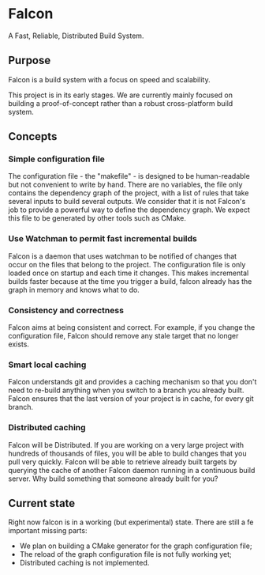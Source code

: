 Falcon
======

A Fast, Reliable, Distributed Build System.

## Purpose

Falcon is a build system with a focus on speed and scalability.

This project is in its early stages. We are currently mainly focused on building
a proof-of-concept rather than a robust cross-platform build system.

## Concepts

### Simple configuration file

The configuration file - the "makefile" - is designed to be human-readable but
not convenient to write by hand. There are no variables, the file only contains
the dependency graph of the project, with a list of rules that take several
inputs to build several outputs. We consider that it is not Falcon's job to
provide a powerful way to define the dependency graph. We expect this file to be
generated by other tools such as CMake.

### Use Watchman to permit fast incremental builds

Falcon is a daemon that uses watchman to be notified of changes that occur on
the files that belong to the project. The configuration file is only loaded once
on startup and each time it changes. This makes incremental builds faster
because at the time you trigger a build, falcon already has the graph in memory
and knows what to do.

### Consistency and correctness

Falcon aims at being consistent and correct. For example, if you change the
configuration file, Falcon should remove any stale target that no longer exists.

### Smart local caching

Falcon understands git and provides a caching mechanism so that you don't need
to re-build anything when you switch to a branch you already built. Falcon
ensures that the last version of your project is in cache, for every git branch.

### Distributed caching

Falcon will be Distributed. If you are working on a very large project with
hundreds of thousands of files, you will be able to build changes that you pull
very quickly. Falcon will be able to retrieve already built targets by querying
the cache of another Falcon daemon running in a continuous build server. Why
build something that someone already built for you?

## Current state

Right now falcon is in a working (but experimental) state. There are still a fe
important missing parts:

- We plan on building a CMake generator for the graph configuration file;
- The reload of the graph configuration file is not fully working yet;
- Distributed caching is not implemented.
